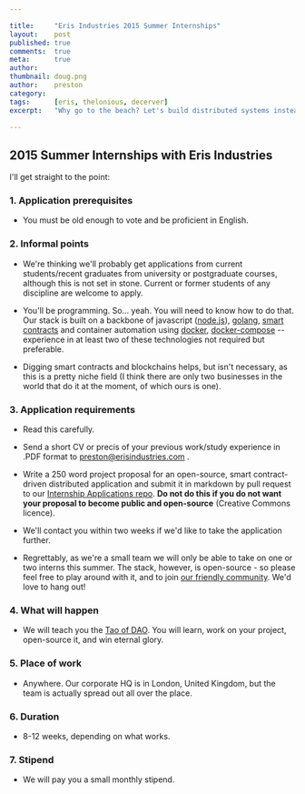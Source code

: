 ```yaml
---

title:     "Eris Industries 2015 Summer Internships"
layout:    post
published: true
comments:  true
meta:      true
author:
thumbnail: doug.png
author:    preston
category:
tags:      [eris, thelonious, decerver]
excerpt:   "Why go to the beach? Let's build distributed systems instead!"

---
```


## 2015 Summer Internships with Eris Industries

I'll get straight to the point:

### 1. Application prerequisites

* You must be old enough to vote and be proficient in English.

### 2. Informal points

* We're thinking we'll probably get applications from current students/recent graduates from university or postgraduate courses, although this is not set in stone. Current or former students of any discipline are welcome to apply.

* You'll be programming. So... yeah. You will need to know how to do that. Our stack is built on a backbone of javascript ([node.js](https://nodejs.org/)), [golang](http://golang.org/), [smart contracts](https://eng.erisindustries.com/tutorials/2015/03/11/solidity-1/) and container automation using [docker](https://www.docker.com/), [docker-compose](https://docs.docker.com/compose/) -- experience in at least two of these technologies not required but preferable.

* Digging smart contracts and blockchains helps, but isn't necessary, as this is a pretty niche field (I think there are only two businesses in the world that do it at the moment, of which ours is one).

### 3. Application requirements

* Read this carefully.

* Send a short CV or precis of your previous work/study experience in .PDF format to preston@erisindustries.com .

* Write a 250 word project proposal for an open-source, smart contract-driven distributed application and submit it in markdown by pull request to our [Internship Applications repo](https://github.com/eris-ltd/internships). **Do not do this if you do not want your proposal to become public and open-source** (Creative Commons licence).

* We'll contact you within two weeks if we'd like to take the application further.

* Regrettably, as we're a small team we will only be able to take on one or two interns this summer. The stack, however, is open-source - so please feel free to play around with it, and to join [our friendly community](http://reddit.com/r/erisindustries). We'd love to hang out!

### 4. What will happen

* We will teach you the [Tao of DAO](https://tao.erisindustries.com). You will learn, work on your project, open-source it, and win eternal glory.

### 5. Place of work

* Anywhere. Our corporate HQ is in London, United Kingdom, but the team is actually spread out all over the place.

### 6. Duration

* 8-12 weeks, depending on what works.

### 7. Stipend

* We will pay you a small monthly stipend.
